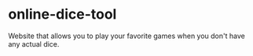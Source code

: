 # online-dice-tool
Website that allows you to play your favorite games when you don't have any actual dice.
